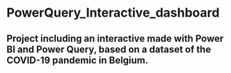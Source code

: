 # PowerQuery_Interactive_dashboard

## Project including an interactive made with Power BI and Power Query, based on a dataset of the COVID-19 pandemic in Belgium.
